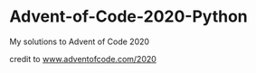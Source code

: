 # Advent-of-Code-2020-Python
My solutions to Advent of Code 2020

credit to www.adventofcode.com/2020
